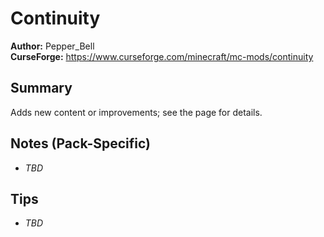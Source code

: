 # Continuity

**Author:** Pepper_Bell  
**CurseForge:** https://www.curseforge.com/minecraft/mc-mods/continuity

## Summary
Adds new content or improvements; see the page for details.

## Notes (Pack-Specific)
- _TBD_

## Tips
- _TBD_

